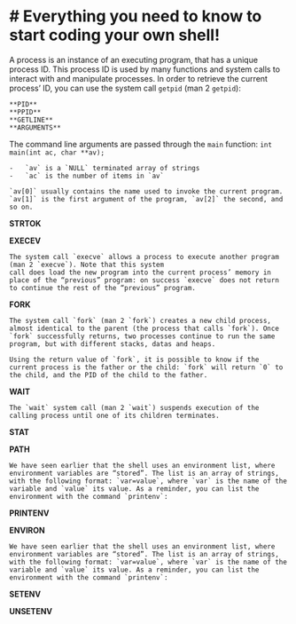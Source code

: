 # # Everything you need to know to start coding your own shell!

A process is an instance of an executing program, that has a unique process ID. This process ID is used by many functions and system calls to interact with and manipulate processes. In order to retrieve the current process’ ID, you can use the system call `getpid` (man 2 `getpid`):

	**PID** 
	**PPID**
	**GETLINE**
	**ARGUMENTS**

The command line arguments are passed through the `main` function: `int main(int ac, char **av);`

	-   `av` is a `NULL` terminated array of strings
	-   `ac` is the number of items in `av`

	`av[0]` usually contains the name used to invoke the current program. `av[1]` is the first argument of the program, `av[2]` the second, and so on.

**STRTOK**

**EXECEV**
	
	The system call `execve` allows a process to execute another program (man 2 `execve`). Note that this system 
	call does load the new program into the current process’ memory in place of the “previous” program: on success `execve` does not return to continue the rest of the “previous” program.
	
**FORK**

	The system call `fork` (man 2 `fork`) creates a new child process, almost identical to the parent (the process that calls `fork`). Once `fork` successfully returns, two processes continue to run the same program, but with different stacks, datas and heaps.

	Using the return value of `fork`, it is possible to know if the current process is the father or the child: `fork` will return `0` to the child, and the PID of the child to the father.

**WAIT**

	The `wait` system call (man 2 `wait`) suspends execution of the calling process until one of its children terminates.

**STAT**

**PATH**

	We have seen earlier that the shell uses an environment list, where environment variables are “stored”. The list is an array of strings, with the following format: `var=value`, where `var` is the name of the variable and `value` its value. As a reminder, you can list the environment with the command `printenv`:

**PRINTENV**

**ENVIRON**

	We have seen earlier that the shell uses an environment list, where environment variables are “stored”. The list is an array of strings, with the following format: `var=value`, where `var` is the name of the variable and `value` its value. As a reminder, you can list the environment with the command `printenv`:

**SETENV**

**UNSETENV**

